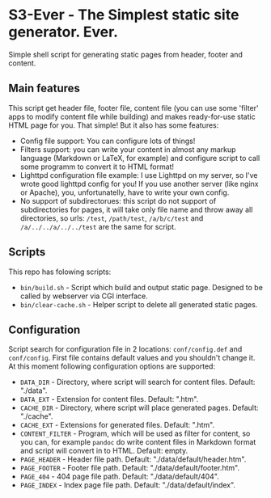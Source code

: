 # S3-Ever - The Simplest static site generator. Ever.

Simple shell script for generating static pages from header, footer and content.

## Main features
This script get header file, footer file, content file (you can use some 'filter' apps to modify content file while building) and makes ready-for-use static HTML page for you. That simple!
But it also has some features:
* Config file support: You can configure lots of things!
* Filters support: you can write your content in almost any markup language (Markdown or LaTeX, for example) and configure script to call some programm to convert it to HTML format!
* Lighttpd configuration file example: I use Lighttpd on my server, so I've wrote good lighttpd config for you! If you use another server (like nginx or Apache), you, unfortunatelly, have to write your own config.
* No support of subdirectorues: this script do not support of subdirectories for pages, it will take only file name and throw away all directories, so urls: `/test`, `/path/test`, `/a/b/c/test` and `/a/../../a/../../test` are the same for script.

## Scripts
This repo has folowing scripts:
* `bin/build.sh` - Script which build and output static page. Designed to be called by webserver via CGI interface.
* `bin/clear-cache.sh` - Helper script to delete all generated static pages.

## Configuration
Script search for configuration file in 2 locations: `conf/config.def` and `conf/config`. First file contains default values and you shouldn't change it. 
At this moment following configuration options are supported:
* `DATA_DIR` - Directory, where script will search for content files. Default: "./data".
* `DATA_EXT` - Extension for content files. Default: ".htm".
* `CACHE_DIR` - Directory, where script will place generated pages. Default: "./cache".
* `CACHE_EXT` - Extensions for generated files. Default: ".htm".
* `CONTENT_FILTER` - Program, which will be used as filter for content, so you can, for example `pandoc` do write content files in Markdown format and script will convert in to HTML.  Default: empty.
* `PAGE_HEADER` - Header file path. Default: "./data/default/header.htm".
* `PAGE_FOOTER` - Footer file path. Default: "./data/default/footer.htm".
* `PAGE_404` - 404 page file path. Default: "./data/default/404".
* `PAGE_INDEX` - Index page file path. Default: "./data/default/index".
